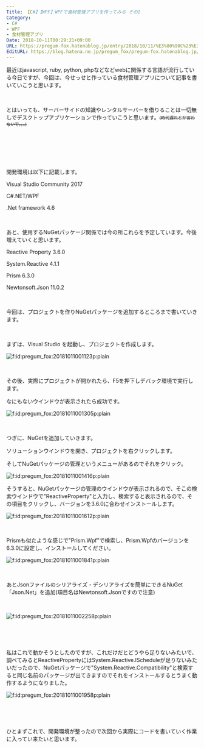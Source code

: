 ```yaml
---
Title: 【C#】【WPF】WPFで食材管理アプリを作ってみる その1
Category:
- C#
- WPF
- 食材管理アプリ
Date: 2018-10-11T00:29:21+09:00
URL: https://pregum-fox.hatenablog.jp/entry/2018/10/11/%E3%80%90C%23%E3%80%91%E3%80%90WPF%E3%80%91WPF%E3%81%A7%E9%A3%9F%E6%9D%90%E7%AE%A1%E7%90%86%E3%82%A2%E3%83%97%E3%83%AA%E3%82%92%E4%BD%9C%E3%81%A3%E3%81%A6%E3%81%BF%E3%82%8B_%E3%81%9D%E3%81%AE1
EditURL: https://blog.hatena.ne.jp/pregum_fox/pregum-fox.hatenablog.jp/atom/entry/10257846132648826288
---
```


<p>最近はjavascript, ruby, python, phpなどなどwebに関係する言語が流行している今日ですが、今回は、今せっせと作っている食材管理アプリについて記事を書いていこうと思います。</p>
<p> </p>
<p>とはいっても、サーバーサイドの知識やレンタルサーバーを借りることは一切無しでデスクトップアプリケーションで作っていこうと思います。<span style="text-decoration: line-through; font-size: 80%;">(時代遅れとか言わないで。。。)</span></p>
<p> </p>
<p><!-- more --></p>
<p> </p>
<p> </p>
<p>開発環境は以下に記載します。</p>
<p>Visual Studio Community 2017</p>
<p>C#.NET/WPF</p>
<p>.Net framework 4.6</p>
<p> </p>
<p>あと、使用するNuGetパッケージ関係では今の所これらを予定しています。今後増えていくと思います。</p>
<p>Reactive Property 3.6.0</p>
<p>System.Reactive 4.1.1</p>
<p>Prism 6.3.0</p>
<p>Newtonsoft.Json 11.0.2</p>
<p> </p>
<p>今回は、プロジェクトを作りNuGetパッケージを追加するところまで書いていきます。</p>
<p> </p>
<p>まずは、Visual Studio を起動し、プロジェクトを作成します。</p>
<p><img class="hatena-fotolife" title="f:id:pregum_fox:20181011001123p:plain" src="https://cdn-ak.f.st-hatena.com/images/fotolife/p/pregum_fox/20181011/20181011001123.png" alt="f:id:pregum_fox:20181011001123p:plain" /></p>
<p> </p>
<p>その後、実際にプロジェクトが開かれたら、F5を押下しデバック環境で実行します。</p>
<p>なにもないウインドウが表示されたら成功です。</p>
<p><img class="hatena-fotolife" title="f:id:pregum_fox:20181011001305p:plain" src="https://cdn-ak.f.st-hatena.com/images/fotolife/p/pregum_fox/20181011/20181011001305.png" alt="f:id:pregum_fox:20181011001305p:plain" /></p>
<p> </p>
<p>つぎに、NuGetを追加していきます。</p>
<p>ソリューションウインドウを開き、プロジェクトを右クリックします。</p>
<p>そしてNuGetパッケージの管理というメニューがあるのでそれをクリック。</p>
<p><img class="hatena-fotolife" title="f:id:pregum_fox:20181011001416p:plain" src="https://cdn-ak.f.st-hatena.com/images/fotolife/p/pregum_fox/20181011/20181011001416.png" alt="f:id:pregum_fox:20181011001416p:plain" /></p>
<p>そうすると、NuGetパッケージの管理のウインドウが表示されるので、そこの検索ウインドウで"ReactiveProperty"と入力し、検索すると表示されるので、その項目をクリックし、バージョンを3.6.0に合わせインストールします。</p>
<p><img class="hatena-fotolife" title="f:id:pregum_fox:20181011001612p:plain" src="https://cdn-ak.f.st-hatena.com/images/fotolife/p/pregum_fox/20181011/20181011001612.png" alt="f:id:pregum_fox:20181011001612p:plain" /></p>
<p> </p>
<p>Prismも似たような感じで"Prism.Wpf"で検索し、Prism.Wpfのバージョンを6.3.0に設定し、インストールしてください。</p>
<p><img class="hatena-fotolife" title="f:id:pregum_fox:20181011001841p:plain" src="https://cdn-ak.f.st-hatena.com/images/fotolife/p/pregum_fox/20181011/20181011001841.png" alt="f:id:pregum_fox:20181011001841p:plain" /></p>
<p> </p>
<p>あとJsonファイルのシリアライズ・デシリアライズを簡単にできるNuGet「Json.Net」を追加(項目名はNewtonsoft.Jsonですので注意)</p>
<p> </p>
<p><img class="hatena-fotolife" title="f:id:pregum_fox:20181011002258p:plain" src="https://cdn-ak.f.st-hatena.com/images/fotolife/p/pregum_fox/20181011/20181011002258.png" alt="f:id:pregum_fox:20181011002258p:plain" /></p>
<p> </p>
<p> </p>
<p>私はこれで動かそうとしたのですが、これだけだとどうやら足りないみたいで、調べてみるとReactivePropertyにはSystem.Reactive.IScheduleが足りないみたいだったので、NuGetパッケージで"System.Reactive.Compatibility"と検索すると同じ名前のパッケージが出てきますのでそれをインストールするとうまく動作するようになりました。</p>
<p><img class="hatena-fotolife" title="f:id:pregum_fox:20181011001958p:plain" src="https://cdn-ak.f.st-hatena.com/images/fotolife/p/pregum_fox/20181011/20181011001958.png" alt="f:id:pregum_fox:20181011001958p:plain" /></p>
<p> </p>
<p> </p>
<p>ひとまずこれで、開発環境が整ったので次回から実際にコードを書いていく作業に入ってい来たいと思います。</p>
<p> </p>
<p> </p>
<p> </p>
<p> </p>

